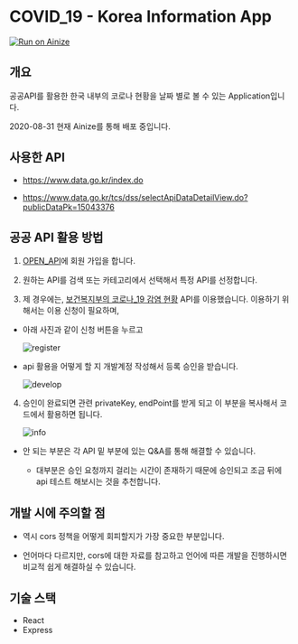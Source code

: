 # COVID_19 - Korea Information App

[![Run on Ainize](https://ainize.ai/images/run_on_ainize_button.svg)](https://ainize.web.app/redirect?git_repo=https://github.com/IMHOJEONG/CDP_Project)

## 개요

공공API를 활용한 한국 내부의 코로나 현황을 날짜 별로 볼 수 있는 Application입니다.

2020-08-31 현재 Ainize를 통해 배포 중입니다. 

## 사용한 API 

- https://www.data.go.kr/index.do

- https://www.data.go.kr/tcs/dss/selectApiDataDetailView.do?publicDataPk=15043376

## 공공 API 활용 방법 

1. [OPEN_API](https://www.data.go.kr/index.do)에 회원 가입을 합니다. 

2. 원하는 API를 검색 또는 카테고리에서 선택해서 특정 API를 선정합니다. 

3. 제 경우에는, [보건복지부의 코로나_19 감염 현황](https://www.data.go.kr/tcs/dss/selectApiDataDetailView.do?publicDataPk=15043376) API를 이용했습니다. 이용하기 위해서는 이용 신청이 필요하며, 

- 아래 사진과 같이 신청 버튼을 누르고

    ![register](https://user-images.githubusercontent.com/11308147/91700516-00993200-ebb1-11ea-9be9-e34e1448ac20.png)

- api 활용을 어떻게 할 지 개발계정 작성해서 등록 승인을 받습니다. 

    ![develop](https://user-images.githubusercontent.com/11308147/91700509-ff680500-ebb0-11ea-9efe-dcacdea40173.png)




4. 승인이 완료되면 관련 privateKey, endPoint를 받게 되고 이 부분을 복사해서 코드에서 활용하면 됩니다. 

    ![info](https://user-images.githubusercontent.com/11308147/91700515-00009b80-ebb1-11ea-921f-eff6c4920cef.png)

- 안 되는 부분은 각 API 밑 부분에 있는 Q&A를 통해 해결할 수 있습니다. 

    - 대부분은 승인 요청까지 걸리는 시간이 존재하기 때문에 승인되고 조금 뒤에 api 테스트 해보시는 것을 추천합니다.

## 개발 시에 주의할 점 

- 역시 cors 정책을 어떻게 회피할지가 가장 중요한 부분입니다. 

- 언어마다 다르지만, cors에 대한 자료를 참고하고 언어에 따른 개발을 진행하시면 비교적 쉽게 해결하실 수 있습니다. 

## 기술 스택 

- React 
- Express 
